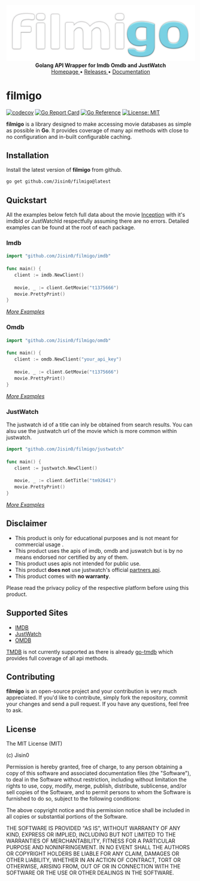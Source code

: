 <p align="center">
    <a href="https://github.com/Jisin0/filmigo">
        <img src="https://github.com/Jisin0/filmigo/blob/main/filmigo-logo.png" alt="filmigo" width="512">
    </a>
    <br>
    <b>Golang API Wrapper for Imdb Omdb and JustWatch</b>
    <br>
    <a href="https://github.com/Jisin0/filmigo">
        Homepage
    </a>
    •
    <a href="https://github.com/Jisin0/filmigo/tags">
        Releases
    </a>
    •
    <a href="https://pkg.go.dev/github.com/Jisin0/filmigo">
        Documentation
    </a>
</p>

# filmigo
[![codecov](https://codecov.io/gh/Jisin0/filmigo/graph/badge.svg?token=ELA38Y9ICF)](https://codecov.io/gh/Jisin0/filmigo) [![Go Report Card](https://goreportcard.com/badge/github.com/Jisin0/filmigo)](https://goreportcard.com/report/github.com/Jisin0/filmigo) [![Go Reference](https://pkg.go.dev/badge/github.com/Jisin0/filmigo.svg)](https://pkg.go.dev/github.com/Jisin0/filmigo) [![License: MIT](https://img.shields.io/badge/License-MIT-yellow.svg)](https://opensource.org/licenses/MIT)

**filmigo** is a library designed to make accessing movie databases as simple as possible in **Go**. 
It provides coverage of many api methods with close to no configuration and in-built configurable caching.

## Installation
Install the latest version of **filmigo** from github.
```bash
go get github.com/Jisin0/filmigo@latest
```

## Quickstart
All the examples below fetch full data about the movie [Inception](https://www.imdb.com/title/tt1375666) with
it's imdbId or JustWatchId respectfully assuming there are no errors. Detailed examples can be found at the 
root of each package.

### Imdb
```go
import "github.com/Jisin0/filmigo/imdb"

func main() {
   client := imdb.NewClient()

   movie, _ := client.GetMovie("t1375666")
   movie.PrettyPrint()
}
```
[_More Examples_](imdb/)

### Omdb
```go
import "github.com/Jisin0/filmigo/omdb"

func main() {
   client := omdb.NewClient("your_api_key")

   movie, _ := client.GetMovie("t1375666")
   movie.PrettyPrint()
}
```
[_More Examples_](omdb/)

### JustWatch
The justwatch id of a title can inly be obtained from search results. You can alsu use the justwatch url
of the movie which is more common within justwatch.
```go
import "github.com/Jisin0/filmigo/justwatch"

func main() {
   client := justwatch.NewClient()

   movie, _ := client.GetTitle("tm92641")
   movie.PrettyPrint()
}
```
[_More Examples_](justwatch/)

## Disclaimer
- This product is only for educational purposes and is not meant for commercial usage .
- This product uses the apis of imdb, omdb and juswatch but is by no means endorsed nor certified by any of them.
- This product uses apis not intended for public use.
- This product **does not** use justwatch's official [partners api](https://www.justwatch.com/us/JustWatch-Streaming-API).
- This product comes with **no warranty**.

Please read the privacy policy of the respective platform before using this product.


## Supported Sites

- [IMDB](https://imdb.com)
- [JustWatch](https://justwatch.com)
- [OMDB](https://omdapi.com)

[TMDB](https://themoviedatabase.org) is not currently supported as there is already [go-tmdb](https://github.com/ryanbradynd05/go-tmdb/) 
which provides full coverage of all api methods.

## Contributing
**filmigo** is an open-source project and your contribution is very much appreciated. If you'd like to contribute, simply fork the repository, commit your changes and send a pull request. If you have any questions, feel free to ask.

## License
The MIT License (MIT)

(c) Jisin0

Permission is hereby granted, free of charge, to any person obtaining a copy
of this software and associated documentation files (the "Software"), to deal
in the Software without restriction, including without limitation the rights
to use, copy, modify, merge, publish, distribute, sublicense, and/or sell
copies of the Software, and to permit persons to whom the Software is
furnished to do so, subject to the following conditions:

The above copyright notice and this permission notice shall be included in all
copies or substantial portions of the Software.

THE SOFTWARE IS PROVIDED "AS IS", WITHOUT WARRANTY OF ANY KIND, EXPRESS OR
IMPLIED, INCLUDING BUT NOT LIMITED TO THE WARRANTIES OF MERCHANTABILITY,
FITNESS FOR A PARTICULAR PURPOSE AND NONINFRINGEMENT. IN NO EVENT SHALL THE
AUTHORS OR COPYRIGHT HOLDERS BE LIABLE FOR ANY CLAIM, DAMAGES OR OTHER
LIABILITY, WHETHER IN AN ACTION OF CONTRACT, TORT OR OTHERWISE, ARISING FROM,
OUT OF OR IN CONNECTION WITH THE SOFTWARE OR THE USE OR OTHER DEALINGS IN THE
SOFTWARE.